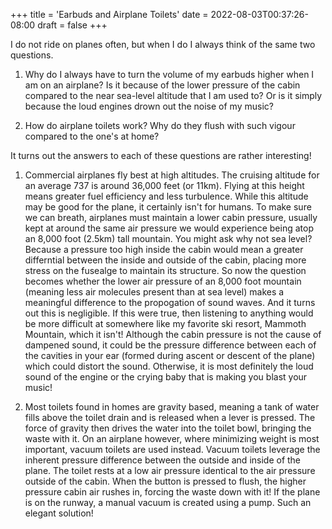 +++
title = 'Earbuds and Airplane Toilets'
date = 2022-08-03T00:37:26-08:00
draft = false
+++

I do not ride on planes often, but when I do I always think of the same two questions.

1. Why do I always have to turn the volume of my earbuds higher when I am on an airplane? Is it because of the lower pressure of the cabin compared to the near sea-level altitude that I am used to? Or is it simply because the loud engines drown out the noise of my music?

2. How do airplane toilets work? Why do they flush with such vigour compared to the one's at home?

It turns out the answers to each of these questions are rather interesting!

1. Commercial airplanes fly best at high altitudes. The cruising altitude for an average 737 is around 36,000 feet (or 11km). Flying at this height means greater fuel efficiency and less turbulence. While this altitude may be good for the plane, it certainly isn't for humans. To make sure we can breath, airplanes must maintain a lower cabin pressure, usually kept at around the same air pressure we would experience being atop an 8,000 foot (2.5km) tall mountain. You might ask why not sea level? Because a pressure too high inside the cabin would mean a greater differntial between the inside and outside of the cabin, placing more stress on the fusealge to maintain its structure. So now the question becomes whether the lower air pressure of an 8,000 foot mountain (meaning less air molecules present than at sea level) makes a meaningful difference to the propogation of sound waves. And it turns out this is negligible. If this were true, then listening to anything would be more difficult at somewhere like my favorite ski resort, Mammoth Mountain, which it isn't! Although the cabin pressure is not the cause of dampened sound, it could be the pressure difference between each of the cavities in your ear (formed during ascent or descent of the plane) which could distort the sound. Otherwise, it is most definitely the loud sound of the engine or the crying baby that is making you blast your music!

2. Most toilets found in homes are gravity based, meaning a tank of water fills above the toilet drain and is released when a lever is pressed. The force of gravity then drives the water into the toilet bowl, bringing the waste with it. On an airplane however, where minimizing weight is most important, vacuum toilets are used instead. Vacuum toilets leverage the inherent pressure difference between the outside and inside of the plane. The toilet rests at a low air pressure identical to the air pressure outside of the cabin. When the button is pressed to flush, the higher pressure cabin air rushes in, forcing the waste down with it! If the plane is on the runway, a manual vacuum is created using a pump. Such an elegant solution!